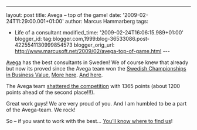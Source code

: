 ---
layout: post
title: Avega – top of the game! date: '2009-02-24T11:29:00.001+01:00'
author: Marcus Hammarberg
tags:
  - Life of a consultant
   modified_time: '2009-02-24T16:06:15.989+01:00'
blogger_id: tag:blogger.com,1999:blog-36533086.post-4225541130999854573
blogger_orig_url: http://www.marcusoft.net/2009/02/avega-top-of-game.html ---

<a href="http://www.avegagroup.se" target="_blank">Avega</a> has the
best consultants in Sweden! We of course knew that already but now its
proved since the Avega team won the
<a href="http://www.agical.se/geeknight_awards.html"
target="_blank">Swedish Championships in Business Value.</a> <a href="http://computersweden.idg.se/2.2683/1.211782/sm-i-affarsnytta"
target="_blank">More here</a>. <a
href="http://computersweden.idg.se/2.2683/1.214199/har-ar-sverigemastarna-i-affarsnytta?utm_source=webb&amp;utm_medium=senaste_box"
target="_blank">And here</a>.

The Avega team <a
href="http://blog.avegagroup.se/JoakimSunden/archive/2009/02/23/sm-i-affarsnytta-vi-vann.aspx"
target="_blank">shattered the competition</a> with 1365 points (about
1200 points ahead of the second place!!!).

Great work guys! We are very proud of you. And I am humbled to be a part
of the Avega-team. We rock!

So – if you want to work with the best…
<a href="http://avegagroup.se/Arbeta-hos-Avega/" target="_blank">You’ll
know where to find us</a>!
